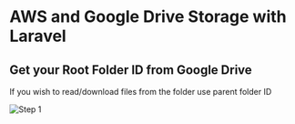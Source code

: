 # AWS and Google Drive Storage with Laravel

## Get your Root Folder ID from Google Drive

If you wish to read/download files from the folder use parent folder ID

<img src="https://user-images.githubusercontent.com/70930043/93718232-5ea9ab80-fb98-11ea-9a1f-e651397a1bed.png" title="Step 1">